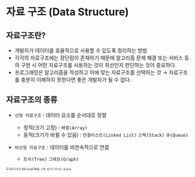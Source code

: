 # 자료 구조 (Data Structure)

## 자료구조란?
* 개발자가 데이터를 효율적으로 사용할 수 있도록 정리하는 방법
* 각각의 자료구조에는 장단점이 존재하기 때문에 알고리즘 문제 해결 또는 서비스 등의 구현 시 어떤 자료구조를 사용하는 것이 최선인지 판단하는 것이 중요하다.
* 프로그래밍은 알고리즘을 작성하고 이에 맞는 자료구조를 선택하는 것
→ 자료구조를 충분히 이해하지 못한다면 좋은 개발자가 될 수 없다.

## 자료구조의 종류
* `선형 자료구조` : 데이터 요소를 순서대로 정렬
  * 정적(크기 고정) : `배열(Array)`
  * 동적(크기가 바뀔 수 있음) : `연결리스트(Linked List)` `스택(Stack)` `큐(Queue)`


* `비선형 자료구조` : 데이터를 비연속적으로 연결
  * `트리(Tree)`  `그래프(Graph)`

<div style="display: flex;">
 <img src="https://www.hanbit.co.kr/data/editor/20231027090450_wfludeql.png" alt="자료구조의 종류.png" style="zoom: 50%;" />
 <img src="https://www.hanbit.co.kr/data/editor/20231027090834_lhwmobfs.png" alt="배열, 스택, 링크드 리스트, 큐.png" style="zoom:50%;" />
</div>
